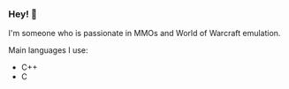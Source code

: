 ### Hey! 👋

I'm someone who is passionate in MMOs and World of Warcraft emulation.

Main languages I use:

- C++
- C

